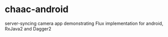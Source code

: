 # chaac-android
server-syncing camera app demonstrating Flux implementation for android, RxJava2 and Dagger2
